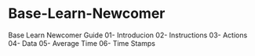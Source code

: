 # Base-Learn-Newcomer
Base Learn Newcomer Guide
01- Introducion
02- Instructions
03- Actions
04- Data
05- Average Time
06- Time Stamps
